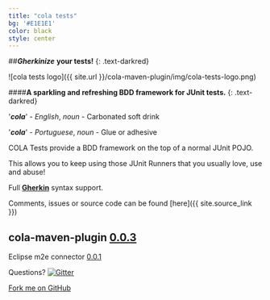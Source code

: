 ```yaml
---
title: "cola tests"
bg: '#E1E1E1'
color: black
style: center
---
```


##***Gherkinize*** **your tests!**
{: .text-darkred}

![cola tests logo]({{ site.url }}/cola-maven-plugin/img/cola-tests-logo.png)

####**A sparkling and refreshing BDD framework for JUnit tests.**
{: .text-darkred}

'***cola***' - *English*, *noun* - Carbonated soft drink

'***cola***' - *Portuguese*, *noun* - Glue or adhesive

COLA Tests provide a BDD framework on the top of a normal JUnit POJO.

This allows you to keep using those JUnit Runners that you usually love, use and abuse!

Full **[Gherkin](https://github.com/cucumber/cucumber/wiki/Gherkin)** syntax support.

Comments, issues or source code can be found [here]({{ site.source_link }})

cola-maven-plugin [0.0.3](http://search.maven.org/#artifactdetails%7Ccom.github.bmsantos%7Ccola-maven-plugin%7C0.0.1%7Cjar)
 -
Eclipse m2e connector [0.0.1](https://github.com/bmsantos/m2eclipse-cola/raw/master/com.github.bmsantos.m2e.cola.p2update/v0.0.1/)

Questions? [![Gitter](https://badges.gitter.im/Join%20Chat.svg)](https://gitter.im/bmsantos/cola-maven-plugin?utm_source=badge&utm_medium=badge&utm_campaign=pr-badge&utm_content=badge)

<span id="forkongithub">
  <a href="{{ site.source_link }}" class="bg-red">
    Fork me on GitHub
  </a>
</span>
